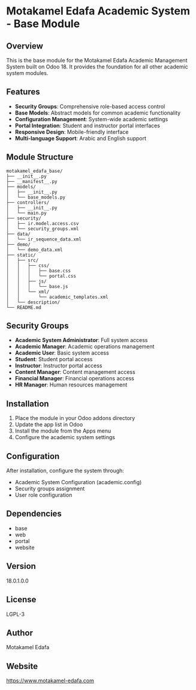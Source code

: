 # Motakamel Edafa Academic System - Base Module

## Overview
This is the base module for the Motakamel Edafa Academic Management System built on Odoo 18. It provides the foundation for all other academic system modules.

## Features
- **Security Groups**: Comprehensive role-based access control
- **Base Models**: Abstract models for common academic functionality
- **Configuration Management**: System-wide academic settings
- **Portal Integration**: Student and instructor portal interfaces
- **Responsive Design**: Mobile-friendly interface
- **Multi-language Support**: Arabic and English support

## Module Structure
```
motakamel_edafa_base/
├── __init__.py
├── __manifest__.py
├── models/
│   ├── __init__.py
│   └── base_models.py
├── controllers/
│   ├── __init__.py
│   └── main.py
├── security/
│   ├── ir.model.access.csv
│   └── security_groups.xml
├── data/
│   └── ir_sequence_data.xml
├── demo/
│   └── demo_data.xml
├── static/
│   ├── src/
│   │   ├── css/
│   │   │   ├── base.css
│   │   │   └── portal.css
│   │   ├── js/
│   │   │   └── base.js
│   │   └── xml/
│   │       └── academic_templates.xml
│   └── description/
└── README.md
```

## Security Groups
- **Academic System Administrator**: Full system access
- **Academic Manager**: Academic operations management
- **Academic User**: Basic system access
- **Student**: Student portal access
- **Instructor**: Instructor portal access
- **Content Manager**: Content management access
- **Financial Manager**: Financial operations access
- **HR Manager**: Human resources management

## Installation
1. Place the module in your Odoo addons directory
2. Update the app list in Odoo
3. Install the module from the Apps menu
4. Configure the academic system settings

## Configuration
After installation, configure the system through:
- Academic System Configuration (academic.config)
- Security groups assignment
- User role configuration

## Dependencies
- base
- web
- portal
- website

## Version
18.0.1.0.0

## License
LGPL-3

## Author
Motakamel Edafa

## Website
https://www.motakamel-edafa.com
